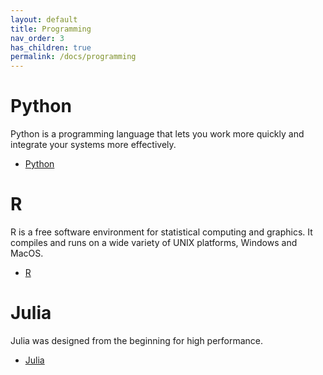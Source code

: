 ```yaml
---
layout: default
title: Programming
nav_order: 3
has_children: true
permalink: /docs/programming
---
```


# Python

Python is a programming language that lets you work more quickly and integrate your systems more effectively.

- [Python](https://www.python.org/)

# R

R is a free software environment for statistical computing and graphics. It compiles and runs on a wide variety of UNIX platforms, Windows and MacOS.

- [R](https://www.r-project.org/)

# Julia

Julia was designed from the beginning for high performance.

- [Julia](https://julialang.org/)